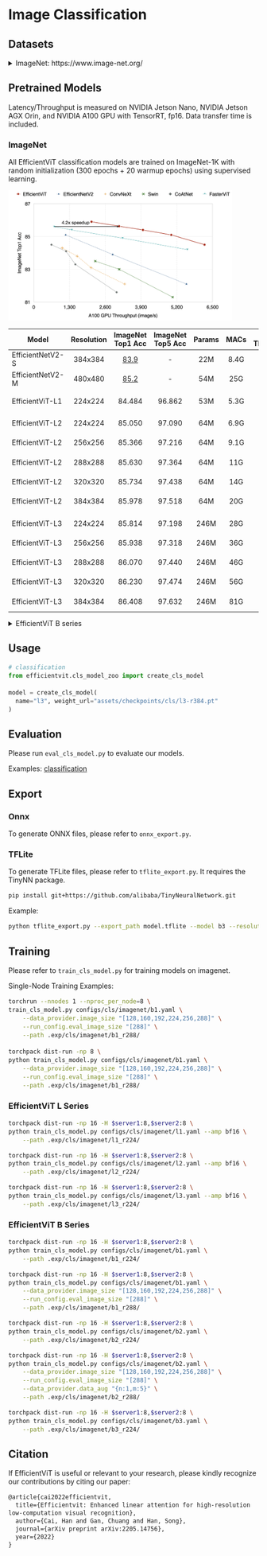 # Image Classification

## Datasets

<details>
<summary> ImageNet: https://www.image-net.org/</summary>

```python
Our code expects the ImageNet dataset directory to follow the following structure:

imagenet
├── train
├── val
```

</details>

## Pretrained Models

Latency/Throughput is measured on NVIDIA Jetson Nano, NVIDIA Jetson AGX Orin, and NVIDIA A100 GPU with TensorRT, fp16. Data transfer time is included.

### ImageNet

All EfficientViT classification models are trained on ImageNet-1K with random initialization (300 epochs + 20 warmup epochs) using supervised learning.

<p align="left">
<img src="../assets/files/cls_results.png"  width="450">
</p>

| Model         |  Resolution | ImageNet Top1 Acc | ImageNet Top5 Acc |  Params |  MACs |  A100 Throughput | Checkpoint |
|----------------------|:----------:|:----------:|:---------:|:------------:|:---------:|:------------:|:------------:|
| EfficientNetV2-S | 384x384 | [83.9](https://github.com/google/automl/tree/master/efficientnetv2#2-pretrained-efficientnetv2-checkpoints) | - | 22M | 8.4G | 2869 image/s | - |
| EfficientNetV2-M | 480x480 | [85.2](https://github.com/google/automl/tree/master/efficientnetv2#2-pretrained-efficientnetv2-checkpoints) | - | 54M | 25G | 1160 image/s | - |
| |
| EfficientViT-L1 | 224x224 |  84.484 | 96.862 | 53M | 5.3G | 6207 image/s | [link](https://drive.google.com/file/d/1q5y0YbN08O4ToUBK8RfZSDKp-s1y5_44/view?usp=sharing) |
| |
| EfficientViT-L2 | 224x224 |  85.050 | 97.090 | 64M | 6.9G | 4998 image/s | [link](https://drive.google.com/file/d/1FEjImtyIQhG4VsHsstLgNM09Y9qJn9Sk/view?usp=sharing) |
| EfficientViT-L2 | 256x256 |  85.366 | 97.216 | 64M | 9.1G | 3969 image/s | [link](https://drive.google.com/file/d/1pvYtY0ckAAMTkRq6TbwpQ0U1p_urz2fE/view?usp=sharing) |
| EfficientViT-L2 | 288x288 |  85.630 | 97.364 | 64M | 11G  | 3102 image/s | [link](https://drive.google.com/file/d/1GDr0y45YPX8iWEWNq5fEmjo0UgyZLpUs/view?usp=sharing) |
| EfficientViT-L2 | 320x320 |  85.734 | 97.438 | 64M | 14G  | 2525 image/s | [link](https://drive.google.com/file/d/1GDr0y45YPX8iWEWNq5fEmjo0UgyZLpUs/view?usp=sharing) |
| EfficientViT-L2 | 384x384 |  85.978 | 97.518 | 64M | 20G  | 1784 image/s | [link](https://drive.google.com/file/d/1MpjduiCTbUVS1XJri4_eqCbARJyYo74b/view?usp=sharing) |
| |
| EfficientViT-L3 | 224x224 | 85.814 | 97.198 | 246M | 28G | 2081 image/s | [link](https://huggingface.co/han-cai/efficientvit-imagenet/blob/main/l3-r224.pt) |
| EfficientViT-L3 | 256x256 | 85.938 | 97.318 | 246M | 36G | 1641 image/s | [link](https://huggingface.co/han-cai/efficientvit-imagenet/blob/main/l3-r256.pt) |
| EfficientViT-L3 | 288x288 | 86.070 | 97.440 | 246M | 46G | 1276 image/s | [link](https://huggingface.co/han-cai/efficientvit-imagenet/blob/main/l3-r288.pt) |
| EfficientViT-L3 | 320x320 | 86.230 | 97.474 | 246M | 56G | 1049 image/s | [link](https://huggingface.co/han-cai/efficientvit-imagenet/blob/main/l3-r320.pt) |
| EfficientViT-L3 | 384x384 | 86.408 | 97.632 | 246M | 81G | 724 image/s | [link](https://huggingface.co/han-cai/efficientvit-imagenet/blob/main/l3-r384.pt) |

<details>
  <summary>EfficientViT B series</summary>

  | Model         |  Resolution | ImageNet Top1 Acc | ImageNet Top5 Acc |  Params |  MACs |  Jetson Nano (bs1) | Jetson Orin (bs1) | Checkpoint |
  |----------------------|:----------:|:----------:|:---------:|:------------:|:---------:|:------------:|:------------:|:------------:|
  | EfficientViT-B1 | 224x224 | 79.390 | 94.346 | 9.1M | 0.52G | 24.8ms | 1.48ms | [link](https://drive.google.com/file/d/1hKN_hvLG4nmRzbfzKY7GlqwpR5uKpOOk/view?usp=share_link) |
  | EfficientViT-B1 | 256x256 | 79.918 | 94.704 | 9.1M | 0.68G | 28.5ms | 1.57ms | [link](https://drive.google.com/file/d/1hXcG_jB0ODMOESsSkzVye-58B4F3Cahs/view?usp=share_link) |
  | EfficientViT-B1 | 288x288 | 80.410 | 94.984 | 9.1M | 0.86G | 34.5ms | 1.82ms | [link](https://drive.google.com/file/d/1sE_Suz9gOOUO7o5r9eeAT4nKK8Hrbhsu/view?usp=share_link) |
  | |
  | EfficientViT-B2 | 224x224 | 82.100 | 95.782 | 24M  | 1.6G  | 50.6ms | 2.63ms | [link](https://drive.google.com/file/d/1DiM-iqVGTrq4te8mefHl3e1c12u4qR7d/view?usp=share_link) |
  | EfficientViT-B2 | 256x256 | 82.698 | 96.096 | 24M  | 2.1G  | 58.5ms | 2.84ms | [link](https://drive.google.com/file/d/192OOk4ISitwlyW979M-FSJ_fYMMW9HQz/view?usp=share_link) |
  | EfficientViT-B2 | 288x288 | 83.086 | 96.302 | 24M  | 2.6G  | 69.9ms | 3.30ms | [link](https://drive.google.com/file/d/1aodcepOyne667hvBAGpf9nDwmd5g0NpU/view?usp=share_link) |
  | |
  | EfficientViT-B3 | 224x224 | 83.468 | 96.356 | 49M  | 4.0G  | 101ms  | 4.36ms | [link](https://drive.google.com/file/d/18RZDGLiY8KsyJ7LGic4mg1JHwd-a_ky6/view?usp=share_link) |
  | EfficientViT-B3 | 256x256 | 83.806 | 96.514 | 49M  | 5.2G  | 120ms  | 4.74ms | [link](https://drive.google.com/file/d/1y1rnir4I0XiId-oTCcHhs7jqnrHGFi-g/view?usp=share_link) |
  | EfficientViT-B3 | 288x288 | 84.150 | 96.732 | 49M  | 6.5G  | 141ms  | 5.63ms | [link](https://drive.google.com/file/d/1KfwbGtlyFgslNr4LIHERv6aCfkItEvRk/view?usp=share_link) |
</details>

## Usage

```python
# classification
from efficientvit.cls_model_zoo import create_cls_model

model = create_cls_model(
  name="l3", weight_url="assets/checkpoints/cls/l3-r384.pt"
)
```

## Evaluation

Please run `eval_cls_model.py` to evaluate our models.

Examples: [classification](../assets/files/eval_cls_model.sh)

## Export

### Onnx

To generate ONNX files, please refer to `onnx_export.py`.

### TFLite

To generate TFLite files, please refer to `tflite_export.py`. It requires the TinyNN package.

```bash
pip install git+https://github.com/alibaba/TinyNeuralNetwork.git
```

Example:

```bash
python tflite_export.py --export_path model.tflite --model b3 --resolution 224 224
```

## Training

Please refer to `train_cls_model.py` for training models on imagenet.

Single-Node Training Examples:

```bash
torchrun --nnodes 1 --nproc_per_node=8 \
train_cls_model.py configs/cls/imagenet/b1.yaml \
    --data_provider.image_size "[128,160,192,224,256,288]" \
    --run_config.eval_image_size "[288]" \
    --path .exp/cls/imagenet/b1_r288/

torchpack dist-run -np 8 \
python train_cls_model.py configs/cls/imagenet/b1.yaml \
    --data_provider.image_size "[128,160,192,224,256,288]" \
    --run_config.eval_image_size "[288]" \
    --path .exp/cls/imagenet/b1_r288/
```

### EfficientViT L Series

```bash
torchpack dist-run -np 16 -H $server1:8,$server2:8 \
python train_cls_model.py configs/cls/imagenet/l1.yaml --amp bf16 \
    --path .exp/cls/imagenet/l1_r224/
```

```bash
torchpack dist-run -np 16 -H $server1:8,$server2:8 \
python train_cls_model.py configs/cls/imagenet/l2.yaml --amp bf16 \
    --path .exp/cls/imagenet/l2_r224/
```

```bash
torchpack dist-run -np 16 -H $server1:8,$server2:8 \
python train_cls_model.py configs/cls/imagenet/l3.yaml --amp bf16 \
    --path .exp/cls/imagenet/l3_r224/
```

### EfficientViT B Series

```bash
torchpack dist-run -np 16 -H $server1:8,$server2:8 \
python train_cls_model.py configs/cls/imagenet/b1.yaml \
    --path .exp/cls/imagenet/b1_r224/
```

```bash
torchpack dist-run -np 16 -H $server1:8,$server2:8 \
python train_cls_model.py configs/cls/imagenet/b1.yaml \
    --data_provider.image_size "[128,160,192,224,256,288]" \
    --run_config.eval_image_size "[288]" \
    --path .exp/cls/imagenet/b1_r288/
```

```bash
torchpack dist-run -np 16 -H $server1:8,$server2:8 \
python train_cls_model.py configs/cls/imagenet/b2.yaml \
    --path .exp/cls/imagenet/b2_r224/
```

```bash
torchpack dist-run -np 16 -H $server1:8,$server2:8 \
python train_cls_model.py configs/cls/imagenet/b2.yaml \
    --data_provider.image_size "[128,160,192,224,256,288]" \
    --run_config.eval_image_size "[288]" \
    --data_provider.data_aug "{n:1,m:5}" \
    --path .exp/cls/imagenet/b2_r288/
```

```bash
torchpack dist-run -np 16 -H $server1:8,$server2:8 \
python train_cls_model.py configs/cls/imagenet/b3.yaml \
    --path .exp/cls/imagenet/b3_r224/
```

## Citation

If EfficientViT is useful or relevant to your research, please kindly recognize our contributions by citing our paper:

```
@article{cai2022efficientvit,
  title={Efficientvit: Enhanced linear attention for high-resolution low-computation visual recognition},
  author={Cai, Han and Gan, Chuang and Han, Song},
  journal={arXiv preprint arXiv:2205.14756},
  year={2022}
}
```
